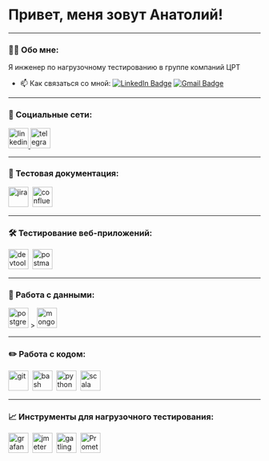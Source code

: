 # Привет, меня зовут Анатолий!

---

### 👨‍💻 Обо мне:

Я инженер по нагрузочному тестированию в группе компаний ЦРТ

- 📫 Как связаться со мной: [![LinkedIn Badge](https://img.shields.io/badge/-@anatolyslabodenyuk-blue?style=flat&logo=LinkedIn&logoColor=white)](https://www.linkedin.com/in/anatolyslabodenyuk/) [![Gmail Badge](https://img.shields.io/badge/-Gmail-red?style=flat&logo=Gmail&logoColor=white)](mailto:slabodenyukanatoly@gmail.com)

---
### 🤝 Социальные сети:

  <div id="badges">
    <a href="https://www.linkedin.com/in/anatolyslabodenyuk/" target="_blank">
      <img src="https://cdn-icons-png.flaticon.com/512/2504/2504799.png" width="40" height="40" alt="linkedin" />
    </a>
    <a href="https://t.me/Slabodenyuk_Anatoly" target="_blank">
      <img src="https://cdn-icons-png.flaticon.com/512/2111/2111646.png" width="40" height="40" alt="telegram" />
    </a>
  </div>

---

### 📁 Тестовая документация:

<div>
  <img src="https://cdn.jsdelivr.net/gh/devicons/devicon/icons/jira/jira-original.svg" title="jira" alt="jira" width="40" height="40"/>&nbsp
  <img src="https://cdn.jsdelivr.net/gh/devicons/devicon/icons/confluence/confluence-original-wordmark.svg" title="confluence" alt="confluence" width="40" height="40"/>&nbsp
</div>

---

### 🛠 Тестирование веб-приложений:

<div>
  <img src="https://d33wubrfki0l68.cloudfront.net/38b5c953a4667366685d55db55d057c86db1fc54/a0fdc/static/acae6b24d940347661ca901ea07f47c1/chrome-dev-logo-icon.png" title="devtools" alt="devtools" width="40" height="40"/>&nbsp
  <img src="https://seeklogo.com/images/P/postman-logo-0087CA0D15-seeklogo.com.png" title="postman" alt="postman" width="40" height="40"/>&nbsp
</div>

---

### 💾 Работа с данными:

<div>
  <img src="https://cdn.jsdelivr.net/gh/devicons/devicon/icons/postgresql/postgresql-original.svg" title="postgresql" alt="postgresql" width="40" height="40"/>&nbsp>
  <img src="https://cdn.jsdelivr.net/gh/devicons/devicon/icons/mongodb/mongodb-original.svg" title="mongodb" alt="mongodb" width="40" height="40"/>&nbsp
</div>

---

### ✏️ Работа с кодом:

<div>
  <img src="https://cdn.jsdelivr.net/gh/devicons/devicon/icons/git/git-original.svg" title="git" alt="git" width="40" height="40"/>&nbsp
  <img src="https://upload.wikimedia.org/wikipedia/commons/thumb/4/4b/Bash_Logo_Colored.svg/1024px-Bash_Logo_Colored.svg.png?20180723054350" title="bash" alt="bash" width="40" height="40"/>&nbsp
  <img src="https://cdn.jsdelivr.net/gh/devicons/devicon/icons/python/python-original.svg" title="python" alt="python" width="40" height="40"/>&nbsp
  <img src="https://cdn.jsdelivr.net/gh/devicons/devicon/icons/scala/scala-original.svg" title="scala" alt="scala" width="40" height="40"/>&nbsp
</div>

---

### 📈 Инструменты для нагрузочного тестирования:

<div>
  <img src="https://cdn.jsdelivr.net/gh/devicons/devicon/icons/grafana/grafana-original.svg" title="grafana" alt="grafana" width="40" height="40"/>&nbsp
  <img src="https://home.apache.org/~fschumacher/jmeter6.svg" title="jmeter" alt="jmeter" width="40" height="40"/>&nbsp
  <img src="https://cdn.worldvectorlogo.com/logos/gatling.svg" title="gatling" alt="gatling" width="40" height="40"/>&nbsp
  <img src="https://upload.wikimedia.org/wikipedia/commons/thumb/3/38/Prometheus_software_logo.svg/115px-Prometheus_software_logo.svg.png" title="Prometheus" alt="Prometheus" width="40" height="40"/>&nbsp
  
          
  
          

